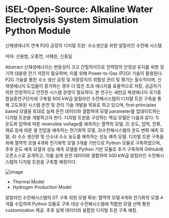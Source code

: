 # iSEL-Open-Source: Alkaline Water Electrolysis System Simulation Python Module

신재생에너지 연계 P2G 공정의 디지털 트윈: 수소생산을 위한 알칼라인 수전해 시스템

저자: 신용범, 오종연, 서혜원, 신동일

Abstract
신재생에너지는 변동성이 크고 간헐적이므로 전력망의 안정성 유지를 위한 장기적 대용량 전기 저장이 필요하며, 이를 위해 Power-to-Gas (P2G) 기술이 활용된다. P2G 기술을 통한 수소 생산 공정 및 저장장치의 위험성 관리 및 평가는 필수적이며, 신재생에너지 도입율이 증가하는 경우 더 많은 초과 에너지를 효율적으로 저장, 공급하기 위한 안정적이고 안전한 시스템 운영이 필요하다. 본 연구는 새만금 재생에너지 국가종합실증연구단지에 구축될 500 kW급 알칼라인 수전해시스템의 디지털 트윈 구축을 통해 고도화된 시스템 운전 및 관리 기술 개발을 목표로 하고 있으며, first-principles based 모델을 토대로 실제 운전 데이터와 결합하여 모델 parameter를 업데이트하는 디지털 트윈을 개발하고자 한다. 디지털 트윈을 구성하는 핵심 모델은 다음과 같다: 1) 온도와 압력에 따른 reversible voltage를 예측하는 열역학 모델, 2) 온도, 압력, 전류, 재료 등에 따른 셀 전압을 예측하는 전기화학 모델, 3)수전해시스템의 온도 변화 예측 모델, 4) 수소 생산량 및 산소내 수소 농도를 예측하는 성능 예측 모델. 디지털 트윈 구축을 위해 열역학 모델 4개와 전기화학 모델 3개를 기반으로 Python 모듈로 구축하였으며, 추후 온도 예측 모델과 성능 예측 모델을 Python 기반 모듈로 추가 구축하여 GitHub에 오픈소스로 공개하고, 이를 실제 운전 데이터와 결합하여 500 kW급 알칼라인 수전해시스템의 디지털 트윈을 구축할 예정이다.

![image](https://user-images.githubusercontent.com/82799346/119061490-78451080-ba0f-11eb-903a-a6bf5e47f5af.png)

- Thermal Model
- Hydrogen Production Model

알칼라인 수전해시스템의 DT 구축 위한 모델 확보: 
열역학 모델 4개와 전기화학 모델 4개를 수집하여 Python 모듈로 구축
대상 수전해시스템에 적합한 모델 선택 통한 customization 제공.
추후 실제 데이터와 융합된 디지털 트윈 구축 예정.
